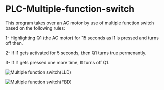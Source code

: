# PLC-Multiple-function-switch
This program takes over an AC motor by use of multiple function switch based on the following rules:

1- Highlighting Q1 (the AC motor) for 15 seconds as I1 is pressed and turns off then.

2- If I1 gets activated for 5 seconds, then Q1 turns true permenantly.

3- If I1 gets pressed one more time, It turns off Q1.

![Multiple function switch(LLD)](https://user-images.githubusercontent.com/41565191/56892818-ff746400-6a95-11e9-85d5-cb2bdeff0e3b.jpg)

![Multiple function switch(FBD)](https://user-images.githubusercontent.com/41565191/56892819-ff746400-6a95-11e9-929e-7e7a8e2a892f.jpg)
